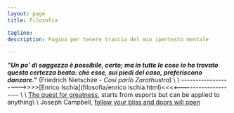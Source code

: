 ```yaml
---
layout: page
title: Filosofia

tagline:  
description: Pagina per tenere traccia del mio ipertesto mentale

---
```


__*"Un po’ di saggezza è possibile, certo; ma in tutte le cose io ho trovato questa certezza beata:
 che esse, sui piedi del caso, preferiscono danzare."*__  (Friedrich Nietschze - *Così parlò Zarathustra*)
\\
\\
-------------------->>>>[Enrico Ischia](filosofia/enrico ischia.html)<<<<-------------------- \\
\\
[The quest for greatness](https://youtu.be/3EcJvUseDXk), starts from esports but can be applied to anything\\
\\
Joseph Campbell, [follow your bliss and doors will open](https://youtu.be/cP1dnBONkG8)